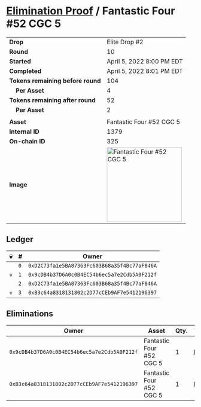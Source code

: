# [Elimination Proof](./readme.md) / Fantastic Four #52 CGC 5

|||
|---|---|
| **Drop** | Elite Drop #2 |
| **Round** | 10 |
| **Started** | April 5, 2022 8:00 PM EDT |
| **Completed** | April 5, 2022 8:01 PM EDT |
| **Tokens remaining before round** | 104 |
| **&nbsp;&nbsp;&nbsp;&nbsp;Per Asset** | 4 |
| **Tokens remaining after round** | 52 |
| **&nbsp;&nbsp;&nbsp;&nbsp;Per Asset** | 2 |
| | |
| **Asset** | Fantastic Four #52 CGC 5 |
| **Internal ID** | 1379 |
| **On-chain ID** | 325 |
| **Image** | <img src="https://tcdn.blokpax.com/95e5eeed-5f0b-4557-998c-e8ec96fa26dc/9a8e7e9e80a743c35490618a92e13c949471e0ce97c20dfffaf9417b43e448c8.png" height="200" alt="Fantastic Four #52 CGC 5" /> |

## Ledger

| 💀 | # | Owner |
| --- | --- | --- |
|  | `0` | `0xD2C73fa1e5BA87363Fc603B68a35f4Bc77aF846A` |
| 💀 | `1` | `0x9cDB4b37D6A0c0B4EC54b6ec5a7e2Cdb5A0F212f` |
|  | `2` | `0xD2C73fa1e5BA87363Fc603B68a35f4Bc77aF846A` |
| 💀 | `3` | `0xB3c64a8318131802c2D77cCEb9AF7e5412196397` |


## Eliminations

| Owner | Asset | Qty. | Transaction |
| --- | --- | --- | --- |
| `0x9cDB4b37D6A0c0B4EC54b6ec5a7e2Cdb5A0F212f` | Fantastic Four #52 CGC 5 | 1 | [Polygonscan](https://polygonscan.com/tx/0x768aaece29435ecbcfba054561c9714e444808ff5ce0599f2d0b0528f7ca800a) |
| `0xB3c64a8318131802c2D77cCEb9AF7e5412196397` | Fantastic Four #52 CGC 5 | 1 | [Polygonscan](https://polygonscan.com/tx/0x9185cdf898c7678bf6cb7929f69e056ab53c64349391bc6b80eb039fc34d4c2f) |
